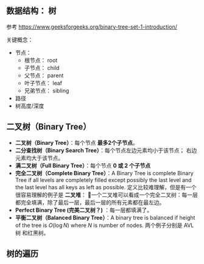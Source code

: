 

## 数据结构： 树

参考 <https://www.geeksforgeeks.org/binary-tree-set-1-introduction/>

关键概念：

- 节点：
  - 根节点： root
  - 子节点： child
  - 父节点： parent
  - 叶子节点： leaf
  - 兄弟节点： sibling
- 路径
- 树高度/深度


## 二叉树（Binary Tree）

- **二叉树（Binary Tree）**：每个节点 **最多2个子节点**。
- **二分查找树（Binary Search Tree）**：每个节点左边元素均小于该节点； 右边元素均大于该节点。
- **满二叉树（Full Binary Tree）**：每个节点 **0 或 2 个子节点**
- **完全二叉树（Complete Binary Tree）**：A Binary Tree is complete Binary Tree if all levels are completely filled except possibly the last level and the last level has all keys as left as possible. 定义比较难理解，但是有一个很容易理解的例子是 **二叉堆**： 一个二叉堆可以看成一个完全二叉树：每一层都完全填满，除了最后一层，最后一层的所有元素都在最左边。
- **Perfect Binary Tree (完美二叉树？)** ：每一层都填满了。
- **平衡二叉树（Balanced Binary Tree）**：A binary tree is balanced if height of the tree is $O(\log N)$ where $N$ is number of nodes. 两个例子分别是 AVL 树 和红黑树。


## 树的遍历
